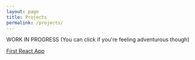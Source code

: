 ```yaml
---
layout: page
title: Projects
permalink: /projects/
---
```


WORK IN PROGRESS (You can click if you're feeling adventurous though)

<a href="https://firstttt-react-app.herokuapp.com/"  target="_blank">First React App</a>


